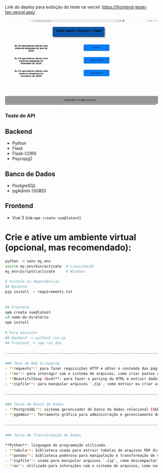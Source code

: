 
Link do deploy para exibição do teste na vercel: https://frontend-teste-ten.vercel.app/


![Demonstração do Teste](https://github.com/RonaldoGR/testes/blob/main/giphy.gif)


### Teste de API

## Backend
- Python
- Flask
- Flask-CORS
- Psycopg2

## Banco de Dados
- PostgreSQL
- pgAdmin (SGBD)

## Frontend
- Vue 3 (via `npm create vue@latest`)

# Crie e ative um ambiente virtual (opcional, mas recomendado):
   ```bash
   python -m venv my_env
   source my_env/bin/activate  # Linux/macOS
   my_env\Scripts\activate     # Windows

 # Instale as dependências
  ## Backend
  pip install -r requirements.txt


  ## Frontend
  npm create vue@latest
  cd nome-do-diretório
  npm install

# Para executar
## Backend -> python3 run.py
## Frontend -> npm run dev

--------------------------------------------------------------------------------------------------------------------------------------------------

### Tese de Web Scrapping 
- **requests**: para fazer requisições HTTP e obter o conteúdo das páginas da web.
- **os**: para interagir com o sistema de arquivos, como criar pastas ou manipular caminhos.
- **BeautifulSoup (bs4)**: para fazer o parsing do HTML e extrair dados específicos da página.
- **zipfile**: para manipular arquivos `.zip`, como extrair ou criar arquivos compactados.

--------------------------------------------------------------------------------------------------------------------------------------------------

### Teste de Banco de Dados 
- **PostgreSQL**: sistema gerenciador de banco de dados relacional (SGBD) utilizado para armazenar e manipular os dados.
- **pgAdmin**: ferramenta gráfica para administração e gerenciamento de bancos PostgreSQL.

--------------------------------------------------------------------------------------------------------------------------------------------------

### Teste de Transformação de Dados

 **Python**: linguagem de programação utilizada.
- **tabula**: biblioteca usada para extrair tabelas de arquivos PDF diretamente para DataFrames (requer Java instalado).
- **pandas**: biblioteca poderosa para manipulação e transformação de dados em formato tabular (DataFrames).
- **zipfile**: usada para manipular arquivos `.zip`, como descompactar conjuntos de dados.
- **os**: utilizada para interações com o sistema de arquivos, como navegação entre diretórios e manipulação de caminhos.
